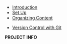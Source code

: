 - [Introduction](introduction.md)
- [Set Up](topic-one.md)
- [Organizing Content](topic-two.md)
<!-- - Topic Three -->
- [Version Control with Git](topic-three-overview.md "Overview Chapter 3")
<!-- - [Subtopic One](topic-three-subtopic-one.md "Topic Three, Subtopic One")
- [Subtopic Two](topic-three-subtopic-two.md "Topic Three, Subtopic Two") -->

**PROJECT INFO**  
<!-- * [GitHub Repository](https://github.com/hibbitts-design/docsify-open-publishing-starter-kit/)   -->
<!-- * [ReadMe](https://github.com/hibbitts-design/docsify-open-publishing-starter-kit/blob/main/README.md)  

<form action="https://github.com/hibbitts-design/docsify-open-publishing-starter-kit/generate" target="_blank">
  <input type="submit" value="Use this Template on GitHub" style="cursor: pointer;margin-top:12px;padding:8px;background-color:#FFFFFF;border:1px solid #0374B5;border-radius:.25rem;color:#0374B5;display:inline-block;text-align:center;text-decoration:none;width:250px;-webkit-text-size-adjust:none;mso-hide:all;" />
</form> -->
